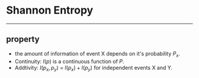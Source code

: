 # Shannon Entropy
----
## property
- the amount of information of event X depends on it's probability $P_x$.
- Continuity: $I(p)$ is a continuous function of $P$.
- Addtivity: $I(p_x, p_y)$ = $I(p_x) + I(p_y)$ for independent events X
and Y.
